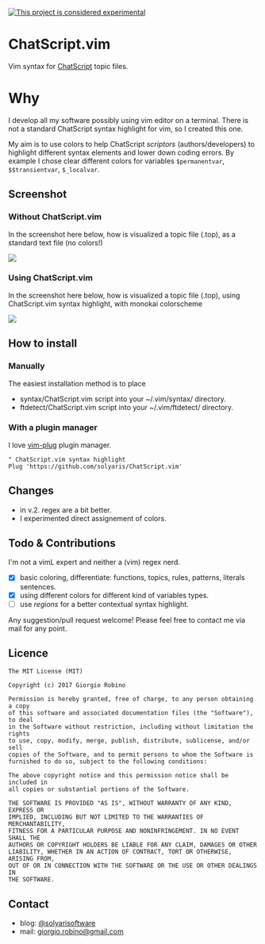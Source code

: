 [![This project is considered experimental](https://img.shields.io/badge/Status-experimental-red.svg)](https://arp242.net/status/experimental)
# ChatScript.vim
Vim syntax for [ChatScript](https://github.com/bwilcox-1234/ChatScript) topic files.

# Why
I develop all my software possibly using vim editor on a terminal.
There is not a standard ChatScript syntax highlight for vim, so I created this one.

My aim is to use colors to help ChatScript _scriptors_ (authors/developers) to highlight different syntax elements and lower down coding errors.
By example I chose clear different colors for variables `$permanentvar`, `$$transientvar`, `$_localvar`. 


## Screenshot
### Without ChatScript.vim

In the screenshot here below, how is visualized a topic file (.top), as a standard text file (no colors!)

![](/example_txt.png)

### Using ChatScript.vim

In the screenshot here below, how is visualized a topic file (.top), using ChatScript.vim syntax highlight, with monokai colorscheme

![](/example_cs.png)


## How to install

### Manually

The easiest installation method is to place 

* syntax/ChatScript.vim script into your ~/.vim/syntax/ directory.
* ftdetect/ChatScript.vim script into your ~/.vim/ftdetect/ directory.

### With a plugin manager 

I love [vim-plug](https://github.com/junegunn/vim-plug) plugin manager. 

```vim
" ChatScript.vim syntax highlight 
Plug 'https://github.com/solyaris/ChatScript.vim'
```

## Changes
- in v.2. regex are a bit better. 
- I experimented direct assignement of colors. 

## Todo & Contributions
I'm not a vimL expert and neither a (vim) regex nerd. 

- [x] basic coloring, differentiate: functions, topics, rules, patterns, literals sentences.
- [x] using different colors for different kind of variables types.
- [ ] use _regions_ for a better contextual syntax highlight.

Any suggestion/pull request welcome! Please feel free to contact me via mail for any point.

## Licence


    The MIT License (MIT)

    Copyright (c) 2017 Giorgio Robino

    Permission is hereby granted, free of charge, to any person obtaining a copy
    of this software and associated documentation files (the "Software"), to deal
    in the Software without restriction, including without limitation the rights
    to use, copy, modify, merge, publish, distribute, sublicense, and/or sell
    copies of the Software, and to permit persons to whom the Software is
    furnished to do so, subject to the following conditions:

    The above copyright notice and this permission notice shall be included in
    all copies or substantial portions of the Software.

    THE SOFTWARE IS PROVIDED "AS IS", WITHOUT WARRANTY OF ANY KIND, EXPRESS OR
    IMPLIED, INCLUDING BUT NOT LIMITED TO THE WARRANTIES OF MERCHANTABILITY,
    FITNESS FOR A PARTICULAR PURPOSE AND NONINFRINGEMENT. IN NO EVENT SHALL THE
    AUTHORS OR COPYRIGHT HOLDERS BE LIABLE FOR ANY CLAIM, DAMAGES OR OTHER
    LIABILITY, WHETHER IN AN ACTION OF CONTRACT, TORT OR OTHERWISE, ARISING FROM,
    OUT OF OR IN CONNECTION WITH THE SOFTWARE OR THE USE OR OTHER DEALINGS IN
    THE SOFTWARE.


## Contact

- blog: [@solyarisoftware](http://www.twitter.com/solyarisoftware)
- mail: [giorgio.robino@gmail.com](mailto:giorgio.robino@gmail.com)

